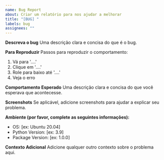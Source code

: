 ```yaml
---
name: Bug Report
about: Criar um relatório para nos ajudar a melhorar
title: "[BUG] "
labels: bug
assignees: ""
---
```


**Descreva o bug**
Uma descrição clara e concisa do que é o bug.

**Para Reproduzir**
Passos para reproduzir o comportamento:

1. Vá para '....'
2. Clique em '....'
3. Role para baixo até '....'
4. Veja o erro

**Comportamento Esperado**
Uma descrição clara e concisa do que você esperava que acontecesse.

**Screenshots**
Se aplicável, adicione screenshots para ajudar a explicar seu problema.

**Ambiente (por favor, complete as seguintes informações):**

- OS: [ex: Ubuntu 20.04]
- Python Version: [ex: 3.9]
- Package Version: [ex: 1.0.0]

**Contexto Adicional**
Adicione qualquer outro contexto sobre o problema aqui.
